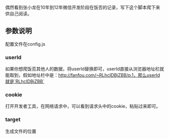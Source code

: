 偶然看到张小龙在10年到12年微信开发阶段在饭否的记录，写下这个脚本爬下来供自己阅读。

## 参数说明
配置文件在config.js
### userId
如果你想爬饭否其他人的数据，将userId替换即可，userId直接从浏览器地址栏就能取到，假如地址栏中是：http://fanfou.com/~RLhcIDBjZBB/p.1，那么userId就是`RLhcIDBjZBB`

### cookie
打开开发者工具，在网络请求中，可以看到请求头中的cookie，粘贴过来即可。

### target
生成文件的位置